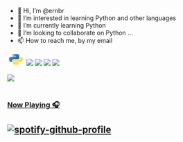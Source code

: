 - 👋 Hi, I’m @ernbr
- 👀 I’m interested in learning Python and other languages
- 🌱 I’m currently learning Python
- 💞️ I’m looking to collaborate on Python ...
- 📫 How to reach me, by my email

<div align="left">
<div style="display: inline_block"> 
<img alt="ern-Python" height="30" width="40" src="https://raw.githubusercontent.com/devicons/devicon/master/icons/python/python-original.svg">
<a href="https://instagram.com/emerson.a.santos" target="_blank"><img src="https://img.shields.io/badge/-Instagram-%23E4405F?style=for-the-badge&logo=instagram&logoColor=white" target="_blank"></a>
<a weihref="https://discord.gg/ernbr" target="_blank"><img src="https://img.shields.io/badge/Discord-7289DA?style=for-the-badge&logo=discord&logoColor=white" target="_blank"></a> 
<a href = "mailto:emerson.a.dossantos@gmail.com"><img src="https://img.shields.io/badge/-Gmail-%23333?style=for-the-badge&logo=gmail&logoColor=white" target="_blank"></a>
<a href="https://www.linkedin.com/in/emerson-santos-b3790935/" target="_blank"><img src="https://img.shields.io/badge/-LinkedIn-%230077B5?style=for-the-badge&logo=linkedin&logoColor=white" target="_blank"></a> 
</div>
  
<br />
<div align="left">
<a href="https://github.com/ernbr">
<img src="https://github-readme-stats.vercel.app/api/top-langs/?username=ernbr&layout=compact&langs_count=7&theme=chartreuse-dark"
     /><br />
</div>
<br />
  
### Now Playing 🎧

[![spotify-github-profile](https://spotify-github-profile.vercel.app/api/view?uid=12185111032&cover_image=true&theme=novatorem)](https://github.com/kittinan/spotify-github-profile)
---

